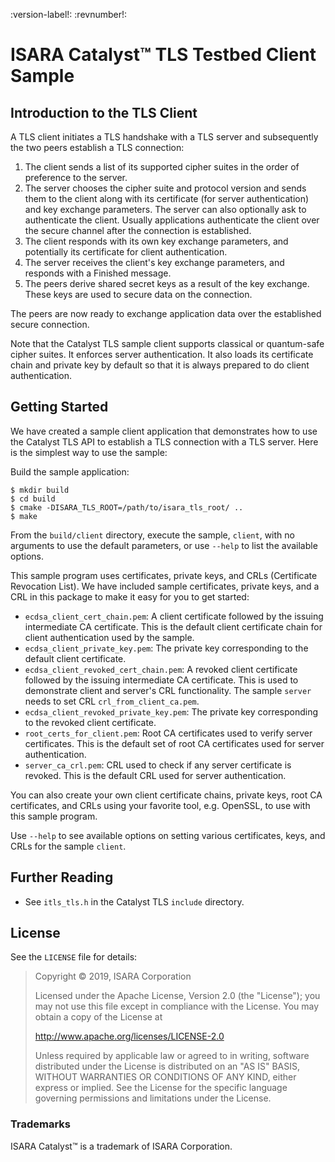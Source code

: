 
:version-label!:
:revnumber!:
# ISARA Catalyst™ TLS Testbed Client Sample

## Introduction to the TLS Client

A TLS client initiates a TLS handshake with a TLS server and subsequently the
two peers establish a TLS connection:

1. The client sends a list of its supported cipher suites in the
   order of preference to the server.
2. The server chooses the cipher suite and protocol version and sends them to
   the client along with its certificate (for server authentication) and key
   exchange parameters. The server can also optionally ask to authenticate the
   client. Usually applications authenticate the client over the secure channel
   after the connection is established.
3. The client responds with its own key exchange parameters, and potentially its
   certificate for client authentication.
4. The server receives the client's key exchange parameters, and responds with a
   Finished message.
5. The peers derive shared secret keys as a result of the key exchange. These
   keys are used to secure data on the connection.

The peers are now ready to exchange application data over the established secure
connection.

Note that the Catalyst TLS sample client supports classical or quantum-safe
cipher suites. It enforces server authentication. It also loads its
certificate chain and private key by default so that it is always prepared to 
do client authentication.

## Getting Started

We have created a sample client application that demonstrates how to use the
Catalyst TLS API to establish a TLS connection with a TLS server. Here is the
simplest way to use the sample:

Build the sample application:

```
$ mkdir build
$ cd build
$ cmake -DISARA_TLS_ROOT=/path/to/isara_tls_root/ ..
$ make
```

From the `build/client` directory, execute the sample, `client`, with no
arguments to use the default parameters, or use `--help` to list the available
options.

This sample program uses certificates, private keys, and CRLs
(Certificate Revocation List). We have included sample certificates,
private keys, and a CRL in this package to make it easy for you to get started:
* `ecdsa_client_cert_chain.pem`: A client certificate followed by the issuing
  intermediate CA certificate. This is the default client certificate chain
  for client authentication used by the sample.
* `ecdsa_client_private_key.pem`: The private key corresponding to the default
  client certificate.
* `ecdsa_client_revoked_cert_chain.pem`: A revoked client certificate followed
  by the issuing intermediate CA certificate. This is used to demonstrate
  client and server's CRL functionality. The sample `server` needs to set CRL
  `crl_from_client_ca.pem`.
* `ecdsa_client_revoked_private_key.pem`: The private key corresponding to the
  revoked client certificate.
* `root_certs_for_client.pem`: Root CA certificates used to verify server
  certificates. This is the default set of root CA certificates used for server
  authentication.
* `server_ca_crl.pem`: CRL used to check if any server certificate is revoked.
  This is the default CRL used for server authentication.

You can also create your own client certificate chains, private keys, root CA
certificates, and CRLs using your favorite tool, e.g. OpenSSL, to use with this
sample program.

Use `--help` to see available options on setting various certificates, keys,
and CRLs for the sample `client`.

## Further Reading

* See `itls_tls.h` in the Catalyst TLS `include` directory.

## License

See the `LICENSE` file for details:

> Copyright © 2019, ISARA Corporation
> 
> Licensed under the Apache License, Version 2.0 (the "License");
> you may not use this file except in compliance with the License.
> You may obtain a copy of the License at
> 
> http://www.apache.org/licenses/LICENSE-2.0
> 
> Unless required by applicable law or agreed to in writing, software
> distributed under the License is distributed on an "AS IS" BASIS,
> WITHOUT WARRANTIES OR CONDITIONS OF ANY KIND, either express or implied.
> See the License for the specific language governing permissions and
> limitations under the License.

### Trademarks

ISARA Catalyst™ is a trademark of ISARA Corporation.

